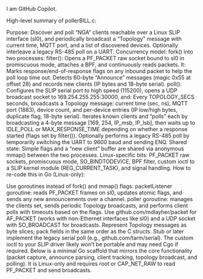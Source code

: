 I am GitHub Copilot.

High-level summary of pollerBILL.c:

Purpose: Discover and poll “NGA” clients reachable over a Linux SLIP interface (sl0), and periodically broadcast a “Topology” message with current time, MQTT port, and a list of discovered devices. Optionally interleave a legacy RS-485 poll on a UART.
Concurrency model: fork() into two processes:
filter(): Opens a PF_PACKET raw socket bound to sl0 in promiscuous mode, attaches a BPF, and continuously reads packets. It:
Marks response/end-of-response flags on any inbound packet to help the poll loop time out.
Detects 60-byte “Announce” messages (magic 0x55 at offset 28) and records new clients (IP bytes and 18-byte serial).
poll(): Configures the SLIP serial port to high speed (115200), opens a UDP broadcast socket to 169.254.255.255:30000, and:
Every TOPOLOGY_SECS seconds, broadcasts a Topology message: current time (sec, ns), MQTT port (1883), device count, and per-device entries (IP low/high bytes, duplicate flag, 18-byte serial).
Iterates known clients and “polls” each by broadcasting a 4-byte message [169, 254, IP_msb, IP_lsb], then waits up to IDLE_POLL or MAX_RESPONSE_TIME depending on whether a response started (flags set by filter()).
Optionally performs a legacy RS-485 poll by temporarily switching the UART to 9600 baud and sending ENQ.
Shared state: Simple flags and a “new client” buffer are shared via anonymous mmap() between the two processes.
Linux-specific bits: PF_PACKET raw sockets, promiscuous mode, SO_BINDTODEVICE, BPF filter, custom ioctl to a SLIP kernel module (REG_CURRENT_TASK), and signal handling.
How to re-code this in Go (Linux-only):

Use goroutines instead of fork() and mmap() flags:
packetListener goroutine: reads PF_PACKET frames on sl0, updates atomic flags, and sends any new announcements over a channel.
poller goroutine: manages the clients set, sends periodic Topology broadcasts, and performs client polls with timeouts based on the flags.
Use github.com/mdlayher/packet for AF_PACKET (works with non-Ethernet interfaces like sl0) and a UDP socket with SO_BROADCAST for broadcasts.
Represent Topology messages as byte slices; pack fields in the same order as the C structs.
Stub or later implement the legacy serial poll (e.g., github.com/tarm/serial). The custom ioctl to your SLIP driver likely won’t be portable and may need Cgo if required.
Below is a minimal Go scaffold that mirrors the core functionality (packet capture, announce parsing, client tracking, topology broadcast, and polling). It is Linux-only and requires root or CAP_NET_RAW to read PF_PACKET and send broadcasts.

